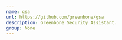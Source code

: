 ```yaml
---
name: gsa
url: https://github.com/greenbone/gsa
description: Greenbone Security Assistant.
group: None
---
```

